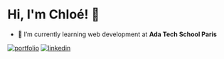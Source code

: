 # Hi, I'm Chloé! 👋

- 🌱 I’m currently learning web development at **Ada Tech School Paris**
  
[![portfolio](https://img.shields.io/badge/my_portfolio-000?style=for-the-badge&logo=About.me&logoColor=white)](https://chloe-portfolio-six.vercel.app/)
[![linkedin](https://img.shields.io/badge/linkedin-7000a0?style=for-the-badge&logo=linkedin&logoColor=white)](www.linkedin.com/in/chloe-pelerin02)
